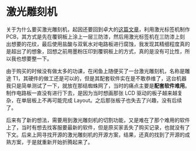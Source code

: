 # 激光雕刻机

关于为什么要买激光雕刻机，起因还要回到卓大的[这篇文章](https://mp.weixin.qq.com/s/hYrdXWLdZk44b4F8lOFUSQ)，利用激光标签机制作 PCB，其方式是先在覆铜板上涂上一层三防漆，然后用激光标签机在三防漆上刻出想要的花纹，最后使用盐酸与双氧水对电路板进行腐蚀，我发现其精细程度真的是超出了的想象，回想之前用墨粉压印到覆铜板上的方式，真的是没有可比性，所以我也想要整一下。

由于购买的时候没有做太多的功课，在闲鱼上随便买了一台激光雕刻机，名称是雕途 T1，其硬件的做工还是可以的，但是其配套软件实在是不敢恭维了，这台机器我只是简单测试了一下，就放在那结蜘蛛网了，当时的痛点主要是**配套软件难用**。制作电路板一直没有进行下去，是因为当时想画那张 LCD 驱动的板子越来越复杂，在单层板上不再可能完成 Layout。之后那张板子也失去了兴趣，没有后续了。

后来有了新的想法，需要用到激光雕刻机的切割功能，又是难在了那个难用的软件上了，当时有想去找客服要最新的软件，但是原买家丢失了购买记录，也就没有了下文。后来上网寻找开源的激光雕刻机的开源方案，结果，还真的找到了开源的成熟方案，于是就重新开始折腾起来了。